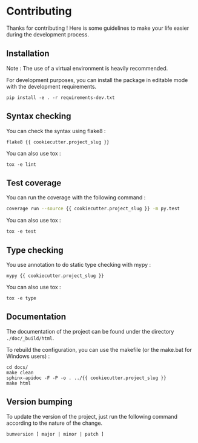 # Contributing

Thanks for contributing ! Here is some guidelines to make your life easier during the development process.

## Installation

Note : The use of a virtual environment is heavily recommended.

For development purposes, you can install the package in editable mode with the development requirements.

```
pip install -e . -r requirements-dev.txt
```

## Syntax checking

You can check the syntax using flake8 :

```
flake8 {{ cookiecutter.project_slug }}
```

You can also use tox :

```
tox -e lint
```

## Test coverage

You can run the coverage with the following command :

```bash
coverage run --source {{ cookiecutter.project_slug }} -m py.test
```

You can also use tox :

```
tox -e test
```

## Type checking

You use annotation to do static type checking with mypy :

```
mypy {{ cookiecutter.project_slug }}
```

You can also use tox :

```
tox -e type
```

## Documentation

The documentation of the project can be found under the directory `./doc/_build/html`.

To rebuild the configuration, you can use the makefile (or the make.bat for Windows users) :

```
cd docs/
make clean
sphinx-apidoc -F -P -o . ../{{ cookiecutter.project_slug }}
make html
```

## Version bumping

To update the version of the project, just run the following command according to the nature of the change.

```
bumversion [ major | minor | patch ]
```
